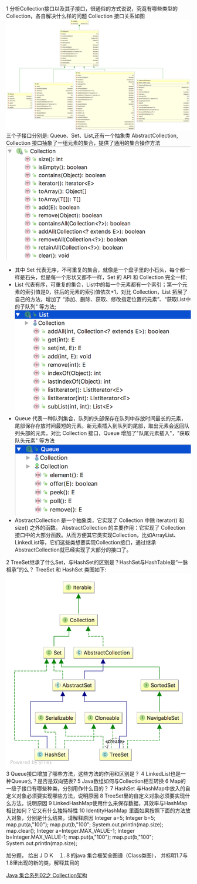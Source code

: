 1 分析Collection接口以及其子接口，很通俗的方式说说，究竟有哪些类型的Collection，各自解决什么样的问题
Collection 接口关系如图   
![](QQ20161219-0@2x.png)   
三个子接口分别是: Queue、Set、List,还有一个抽象类 AbstractCollection,
Collection 接口抽象了一组元素的集合，提供了通用的集合操作方法
 ![](QQ20161219-1@2x.png)   

* 其中 Set 代表无序，不可重复的集合，就像是一个盘子里的小石头，每个都一样是石头，但是每一个形状又都不一样，Set 的 API 和 Collection 完全一样;      
* List 代表有序，可重复的集合，List中的每一个元素都有一个索引；第一个元素的索引值是0，往后的元素的索引值依次+1，对比 Collection，List 拓展了自己的方法，增加了 “添加、删除、获取、修改指定位置的元素”、“获取List中的子队列” 等方法;    
  ![](QQ20161220-0@2x.png)  
* Queue 代表一种队列集合，队列的头部保存在队列中存放时间最长的元素，尾部保存存放时间最短的元素。新元素插入到队列的尾部，取出元素会返回队列头部的元素，对比 Collection 接口，Queue 增加了"队尾元素插入"，"获取队头元素" 等方法
  ![](QQ20161220-1@2x.png)
* AbstractCollection 是一个抽象类，它实现了 Collection 中除 iterator() 和 size() 之外的函数。
AbstractCollection 的主要作用：它实现了 Collection 接口中的大部分函数。从而方便其它类实现Collection，比如ArrayList、LinkedList等，它们这些类想要实现Collection接口，通过继承AbstractCollection就已经实现了大部分的接口了。   

   
2 TreeSet继承了什么Set，与HashSet的区别是？HashSet与HashTable是“一脉相承”的么？
TreeSet 和 HashSet 类图如下:
 ![](set.png)
3 Queue接口增加了哪些方法，这些方法的作用和区别是？
4 LinkedList也是一种Queue么？是否是双向链表?
5 Java数组如何与Collection相互转换
6 Map的一级子接口有哪些种类，分别用作什么目的？
7 HashSet 与HashMap中放入的自定义对象必须要实现哪些方法，说明原因
8 TreeSet里的自定义对象必须要实现什么方法，说明原因
9 LinkedHashMap使用什么来保存数据，其效率与HashMap相比如何？它又有什么独特特性
10 IdentityHashMap 里面如果按照下面的方法放入对象，分别是什么结果，请解释原因
        Integer a=5;
        Integer b=5;
        map.put(a,"100");
        map.put(b,"100";
        System.out.println(map.size);
        map.clear();
       Integer a=Integer.MAX_VALUE-1;
       Integer b=Integer.MAX_VALUE-1;
       map.put(a,"100");
        map.put(b,"100";
        System.out.println(map.size);

加分题，
给出ＪＤＫ　１.８的java 集合框架全图谱（Class类图）， 并标明1.7与1.8里出现的新的类，解释其目的


[Java 集合系列02之 Collection架构](http://www.cnblogs.com/skywang12345/p/3308513.html#a4)